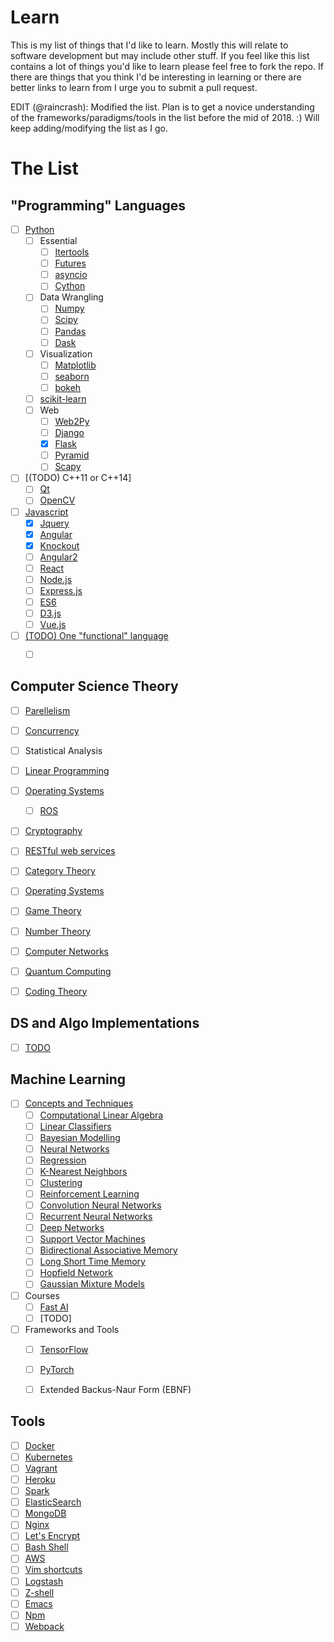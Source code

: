# Learn
This is my list of things that I'd like to learn. Mostly this will relate to software development but may include other stuff. If you feel like this list contains a lot of things you'd like to learn please feel free to fork the repo. If there are things that you think I'd be interesting in learning or there are better links to learn from I urge you to submit a pull request.


EDIT (@raincrash): Modified the list. Plan is to get a novice understanding of the frameworks/paradigms/tools in the list before the mid of 2018. :) Will keep adding/modifying the list as I go.

# The List


## "Programming" Languages

- [ ] [Python](http://python.org)
  - [ ] Essential
    - [ ] [Itertools](https://docs.python.org/3/library/itertools.html)
    - [ ] [Futures](https://docs.python.org/3/library/concurrent.futures.html)
    - [ ] [asyncio](https://docs.python.org/3/library/asyncio.html)
    - [ ] [Cython](cython.org/)
  - [ ] Data Wrangling 
    - [ ] [Numpy](http://www.numpy.org/)
    - [ ] [Scipy](https://scipy.org/)
    - [ ] [Pandas](https://pandas.pydata.org/)
    - [ ] [Dask](https://dask.pydata.org/)
  - [ ] Visualization   
    - [ ] [Matplotlib](http://matplotlib.org/)
    - [ ] [seaborn](https://seaborn.pydata.org/)
    - [ ] [bokeh](https://bokeh.pydata.org/)
  - [ ] [scikit-learn](http://scikit-learn.org/)
  - [ ] Web
    - [ ] [Web2Py](http://www.web2py.com/)
    - [ ] [Django](https://www.djangoproject.com/)
    - [x] [Flask](http://flask.pocoo.org/)
    - [ ] [Pyramid](http://www.pylonsproject.org/)
    - [ ] [Scapy](http://www.secdev.org/projects/scapy/doc/introduction.html)
- [ ] [(TODO) C++11  or C++14]
  - [ ] [Qt](https://www.qt.io/)
  - [ ] [OpenCV](http://opencv.org/)
- [ ] [Javascript](https://www.javascript.com/)
  - [x] [Jquery](https://jquery.com/)
  - [x] [Angular](https://angularjs.org/)
  - [x] [Knockout](http://knockoutjs.com/)
  - [ ] [Angular2](https://angularjs.org/)
  - [ ] [React](https://facebook.github.io/react/)
  - [ ] [Node.js](https://nodejs.org/en/)
  - [ ] [Express.js](https://expressjs.com/)
  - [ ] [ES6](https://en.wikipedia.org/wiki/ECMAScript#6th_Edition_-_ECMAScript_2015)
  - [ ] [D3.js](http://d3js.org)
  - [ ] [Vue.js](http://vuejs.org/)
- [ ] [(TODO) One "functional" language]()
  - [ ] []()


## Computer Science Theory

- [ ] [Parellelism](https://computing.llnl.gov/tutorials/parallel_comp/)
- [ ] [Concurrency](https://en.wikipedia.org/wiki/Concurrency_(computer_science))
- [ ] Statistical Analysis
- [ ] [Linear Programming](https://www.math.ucla.edu/~tom/LP.pdf)
- [ ] [Operating Systems](https://www.udacity.com/wiki/ud923)
  - [ ] [ROS](http://www.ros.org/about-ros/)
- [ ] [Cryptography](https://www.coursera.org/learn/crypto)
- [ ] [RESTful web services](https://en.wikipedia.org/wiki/Representational_state_transfer)
- [ ] [Category Theory](https://en.wikipedia.org/wiki/Category_theory)
- [ ] [Operating Systems](https://tuhdo.github.io/os01/)
- [ ] [Game Theory](https://www.coursera.org/learn/game-theory-introduction)
- [ ] [Number Theory](https://ocw.mit.edu/courses/mathematics/18-781-theory-of-numbers-spring-2012/)
- [ ] [Computer Networks](http://www.saylor.org/site/wp-content/uploads/2012/02/Computer-Networking-Principles-Bonaventure-1-30-31-OTC1.pdf)
- [ ] [Quantum Computing](https://ocw.mit.edu/courses/mathematics/18-435j-quantum-computation-fall-2003/)
- [ ] [Coding Theory](https://ocw.mit.edu/courses/electrical-engineering-and-computer-science/6-895-essential-coding-theory-fall-2004/)


## DS and Algo Implementations

- [ ] [TODO]()


## Machine Learning
- [ ] [Concepts and Techniques](https://en.wikipedia.org/wiki/Machine_learning)
  - [ ] [Computational Linear Algebra](http://www.fast.ai/)
  - [ ] [Linear Classifiers](https://en.wikipedia.org/wiki/Linear_classifier)
  - [ ] [Bayesian Modelling](https://en.wikipedia.org/wiki/Bayesian_network)
  - [ ] [Neural Networks](https://en.wikipedia.org/wiki/Artificial_neural_network)
  - [ ] [Regression](https://www.coursera.org/learn/ml-regression)
  - [ ] [K-Nearest Neighbors](https://en.wikipedia.org/wiki/K-nearest_neighbors_algorithm)
  - [ ] [Clustering](https://en.wikipedia.org/wiki/Cluster_analysis)
  - [ ] [Reinforcement Learning](https://en.wikipedia.org/wiki/Reinforcement_learning)
  - [ ] [Convolution Neural Networks](http://cs231n.github.io/neural-networks-case-study/)
  - [ ] [Recurrent Neural Networks](http://karpathy.github.io/2015/05/21/rnn-effectiveness/)
  - [ ] [Deep Networks](https://en.wikipedia.org/wiki/Deep_learning)
  - [ ] [Support Vector Machines](https://www.youtube.com/watch?v=_PwhiWxHK8o)
  - [ ] [Bidirectional Associative Memory](https://en.wikipedia.org/wiki/Bidirectional_associative_memory)
  - [ ] [Long Short Time Memory](http://colah.github.io/posts/2015-08-Understanding-LSTMs/)
  - [ ] [Hopfield Network](https://en.wikipedia.org/wiki/Hopfield_network)
  - [ ] [Gaussian Mixture Models](http://scikit-learn.org/stable/modules/mixture.html)
- [ ] Courses
  - [ ] [Fast AI](http://www.fast.ai/)
  - [ ] [TODO]
- [ ] Frameworks and Tools
  - [ ] [TensorFlow](https://www.tensorflow.org/)
  - [ ] [PyTorch](http://pytorch.org/)
  - [ ] Extended Backus-Naur Form (EBNF)


## Tools

- [ ] [Docker](https://www.docker.com/)
- [ ] [Kubernetes](http://kubernetes.io/)
- [ ] [Vagrant](https://www.vagrantup.com/)
- [ ] [Heroku](https://heroku.com/)
- [ ] [Spark](http://spark.apache.org/)
- [ ] [ElasticSearch](https://github.com/elastic/elasticsearch)
- [ ] [MongoDB](https://www.mongodb.com/)
- [ ] [Nginx](https://www.nginx.com)
- [ ] [Let's Encrypt](https://letsencrypt.org/)
- [ ] [Bash Shell](http://www.bash.academy/)
- [ ] [AWS](https://aws.amazon.com/)
- [ ] [Vim shortcuts](https://robots.thoughtbot.com/the-vim-learning-curve-is-a-myth)
- [ ] [Logstash](www.elastic.co/products/logstash)
- [ ] [Z-shell](http://www.zsh.org/)
- [ ] [Emacs](https://www.gnu.org/software/emacs/)
- [ ] [Npm](https://www.npmjs.com/)
- [ ] [Webpack](https://webpack.github.io/)
